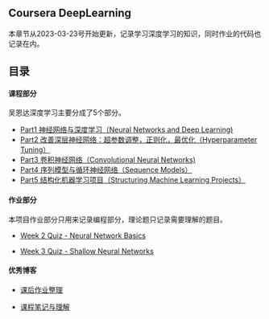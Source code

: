 ## Coursera DeepLearning

本章节从2023-03-23号开始更新，记录学习深度学习的知识，同时作业的代码也记录在内。

## 目录

#### 课程部分

吴恩达深度学习主要分成了5个部分。

* [Part1 神经网络与深度学习（Neural Networks and Deep Learning)](https://github.com/TiredAce/MyNotion/blob/master/DeepLearing/%E5%90%B4%E6%81%A9%E8%BE%BE%E6%B7%B1%E5%BA%A6%E5%AD%A6%E4%B9%A0/%E5%90%B4%E6%81%A9%E8%BE%BE%E6%B7%B1%E5%BA%A6%E5%AD%A6%E4%B9%A0/Part1%20%E7%A5%9E%E7%BB%8F%E7%BD%91%E7%BB%9C%E5%92%8C%E6%B7%B1%E5%BA%A6%E5%AD%A6%E4%B9%A0.md)
* [Part2 改善深层神经网络：超参数调整，正则化，最优化（Hyperparameter Tuning）]()
* [Part3 卷积神经网络（Convolutional Neural Networks)]()
* [Part4 序列模型与循环神经网络（Sequence Models）]()
* [Part5 结构化机器学习项目（Structuring Machine Learning Projects）]()

#### 作业部分

本项目作业部分只用来记录编程部分，理论题只记录需要理解的题目。

* [Week 2 Quiz - Neural Network Basics](https://github.com/TiredAce/MyNotion/tree/master/DeepLearing/%E5%90%B4%E6%81%A9%E8%BE%BE%E6%B7%B1%E5%BA%A6%E5%AD%A6%E4%B9%A0/%E5%90%B4%E6%81%A9%E8%BE%BE%E6%B7%B1%E5%BA%A6%E5%AD%A6%E4%B9%A0/homework/01.%E6%9C%BA%E5%99%A8%E5%AD%A6%E4%B9%A0%E5%92%8C%E7%A5%9E%E7%BB%8F%E7%BD%91%E7%BB%9C/2.%E7%AC%AC%E4%BA%8C%E5%91%A8%20%E7%A5%9E%E7%BB%8F%E7%BD%91%E7%BB%9C%E5%9F%BA%E7%A1%80)

* [Week 3 Quiz - Shallow Neural Networks](https://github.com/TiredAce/MyNotion/tree/master/DeepLearing/%E5%90%B4%E6%81%A9%E8%BE%BE%E6%B7%B1%E5%BA%A6%E5%AD%A6%E4%B9%A0/%E5%90%B4%E6%81%A9%E8%BE%BE%E6%B7%B1%E5%BA%A6%E5%AD%A6%E4%B9%A0/homework/01.%E6%9C%BA%E5%99%A8%E5%AD%A6%E4%B9%A0%E5%92%8C%E7%A5%9E%E7%BB%8F%E7%BD%91%E7%BB%9C/3.%E7%AC%AC%E4%B8%89%E5%91%A8%20%E6%B5%85%E5%B1%82%E7%A5%9E%E7%BB%8F%E7%BD%91%E7%BB%9C)

#### 优秀博客

* [课后作业整理](https://hekuan.blog.csdn.net/article/details/79827273)

* [课程笔记与理解](https://blog.csdn.net/weixin_50295745/article/details/122769013?ops_request_misc=%257B%2522request%255Fid%2522%253A%2522166243697216781432956370%2522%252C%2522scm%2522%253A%252220140713.130102334.pc%255Fblog.%2522%257D&request_id=166243697216781432956370&biz_id=0&utm_medium=distribute.pc_search_result.none-task-blog-2~blog~first_rank_ecpm_v1~rank_v31_ecpm-7-122769013-null-null.nonecase&utm_term=%E6%B7%B1%E5%BA%A6&spm=1018.2226.3001.4450)
